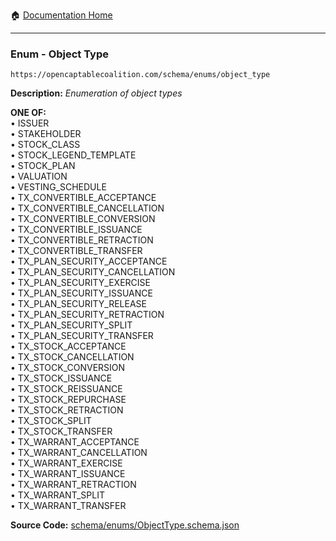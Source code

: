 :house: [Documentation Home](/README.md)

---

### Enum - Object Type

`https://opencaptablecoalition.com/schema/enums/object_type`

**Description:** _Enumeration of object types_

**ONE OF:**</br>&bull; ISSUER</br>&bull; STAKEHOLDER</br>&bull; STOCK_CLASS</br>&bull; STOCK_LEGEND_TEMPLATE</br>&bull; STOCK_PLAN</br>&bull; VALUATION</br>&bull; VESTING_SCHEDULE</br>&bull; TX_CONVERTIBLE_ACCEPTANCE</br>&bull; TX_CONVERTIBLE_CANCELLATION</br>&bull; TX_CONVERTIBLE_CONVERSION</br>&bull; TX_CONVERTIBLE_ISSUANCE</br>&bull; TX_CONVERTIBLE_RETRACTION</br>&bull; TX_CONVERTIBLE_TRANSFER</br>&bull; TX_PLAN_SECURITY_ACCEPTANCE</br>&bull; TX_PLAN_SECURITY_CANCELLATION</br>&bull; TX_PLAN_SECURITY_EXERCISE</br>&bull; TX_PLAN_SECURITY_ISSUANCE</br>&bull; TX_PLAN_SECURITY_RELEASE</br>&bull; TX_PLAN_SECURITY_RETRACTION</br>&bull; TX_PLAN_SECURITY_SPLIT</br>&bull; TX_PLAN_SECURITY_TRANSFER</br>&bull; TX_STOCK_ACCEPTANCE</br>&bull; TX_STOCK_CANCELLATION</br>&bull; TX_STOCK_CONVERSION</br>&bull; TX_STOCK_ISSUANCE</br>&bull; TX_STOCK_REISSUANCE</br>&bull; TX_STOCK_REPURCHASE</br>&bull; TX_STOCK_RETRACTION</br>&bull; TX_STOCK_SPLIT</br>&bull; TX_STOCK_TRANSFER</br>&bull; TX_WARRANT_ACCEPTANCE</br>&bull; TX_WARRANT_CANCELLATION</br>&bull; TX_WARRANT_EXERCISE</br>&bull; TX_WARRANT_ISSUANCE</br>&bull; TX_WARRANT_RETRACTION</br>&bull; TX_WARRANT_SPLIT</br>&bull; TX_WARRANT_TRANSFER</br>

**Source Code:** [schema/enums/ObjectType.schema.json](/schema/enums/ObjectType.schema.json)
